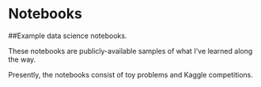 # Notebooks
##Example data science notebooks.

These notebooks are publicly-available samples of what I've learned along the way. 

Presently, the notebooks consist of toy problems and Kaggle competitions.  
